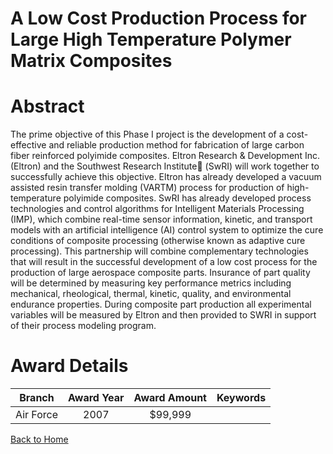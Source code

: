 
A Low Cost Production Process for Large High Temperature Polymer Matrix Composites
==================================================================================

# Abstract


The prime objective of this Phase I project is the development of a cost-effective and reliable production method for fabrication of large carbon fiber reinforced polyimide composites.  Eltron Research &amp; Development Inc. (Eltron) and the Southwest Research Institute (SwRI) will work together to successfully achieve this objective.  Eltron has already developed a vacuum assisted resin transfer molding (VARTM) process for production of high-temperature polyimide composites.  SwRI has already developed process technologies and control algorithms for Intelligent Materials Processing (IMP), which combine real-time sensor information, kinetic, and transport models with an artificial intelligence (AI) control system to optimize the cure conditions of composite processing (otherwise known as adaptive cure processing).  This partnership will combine complementary technologies that will result in the successful development of a low cost process for the production of large aerospace composite parts.  Insurance of part quality will be determined by measuring key performance metrics including mechanical, rheological, thermal, kinetic, quality, and environmental endurance properties.  During composite part production all experimental variables will be measured by Eltron and then provided to SWRI in support of their process modeling program.  

# Award Details

|Branch|Award Year|Award Amount|Keywords|
| :---: | :---: | :---: | :---: |
|Air Force|2007|$99,999||
  
  


[Back to Home](https://github.com/chrischow/dod_sbir_awards#106)